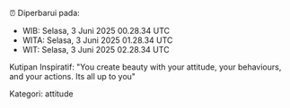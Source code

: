 ⏰ Diperbarui pada:
- WIB: Selasa, 3 Juni 2025 00.28.34 UTC
- WITA: Selasa, 3 Juni 2025 01.28.34 UTC
- WIT: Selasa, 3 Juni 2025 02.28.34 UTC

Kutipan Inspiratif:
"You create beauty with your attitude, your behaviours, and your actions. Its all up to you"


Kategori: attitude

